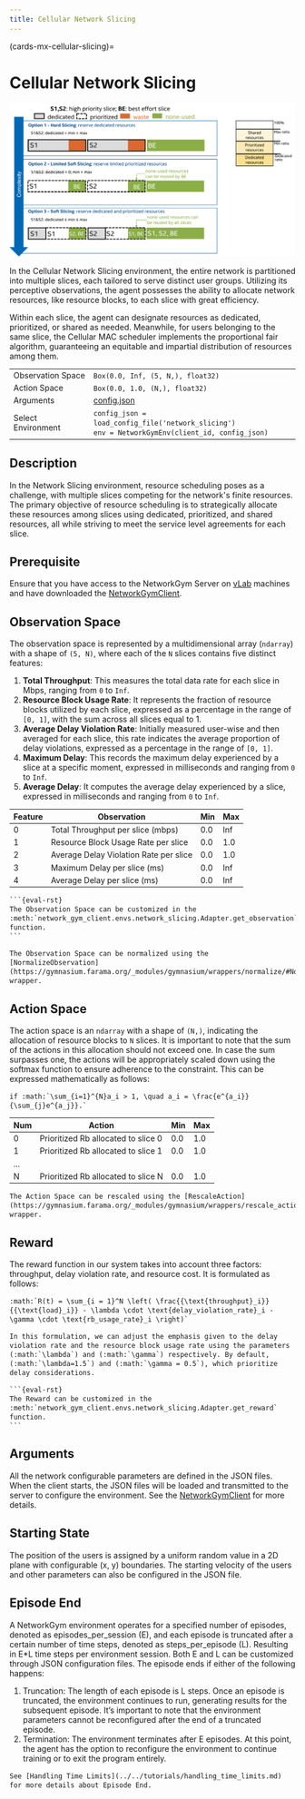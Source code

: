 ```yaml
---
title: Cellular Network Slicing
---
```


(cards-mx-cellular-slicing)=
# Cellular Network Slicing

![cellular_slicing](cellular_slicing.png)

In the Cellular Network Slicing environment, the entire network is partitioned into multiple slices, each tailored to serve distinct user groups. Utilizing its perceptive observations, the agent possesses the ability to allocate network resources, like resource blocks, to each slice with great efficiency.

Within each slice, the agent can designate resources as dedicated, prioritized, or shared as needed. Meanwhile, for users belonging to the same slice, the Cellular MAC scheduler implements the proportional fair algorithm, guaranteeing an equitable and impartial distribution of resources among them.

| | |
| ----- | ---- |
| Observation Space |  `Box(0.0, Inf, (5, N,), float32)` |
| Action Space | `Box(0.0, 1.0, (N,), float32)`  |
| Arguments | [config.json](https://github.com/IntelLabs/networkgym/network_gym_client/envs/network_slicing/config.json)  |
| Select Environment | `config_json = load_config_file('network_slicing')` <br> `env = NetworkGymEnv(client_id, config_json)`  |

## Description

In the Network Slicing environment, resource scheduling poses as a challenge, with multiple slices competing for the network's finite resources. The primary objective of resource scheduling is to strategically allocate these resources among slices using dedicated, prioritized, and shared resources, all while striving to meet the service level agreements for each slice.

## Prerequisite

Ensure that you have access to the NetworkGym Server on [vLab](https://registration.intel-research.net/) machines and have downloaded the [NetworkGymClient](https://github.com/IntelLabs/networkgym).

## Observation Space

The observation space is represented by a multidimensional array (`ndarray`) with a shape of `(5, N)`, where each of the `N` slices contains five distinct features:
1. **Total Throughput**: This measures the total data rate for each slice in Mbps, ranging from `0` to `Inf`.
2. **Resource Block Usage Rate**: It represents the fraction of resource blocks utilized by each slice, expressed as a percentage in the range of `[0, 1]`, with the sum across all slices equal to 1.
3. **Average Delay Violation Rate**: Initially measured user-wise and then averaged for each slice, this rate indicates the average proportion of delay violations, expressed as a percentage in the range of `[0, 1]`.
4. **Maximum Delay**: This records the maximum delay experienced by a slice at a specific moment, expressed in milliseconds and ranging from `0` to `Inf`.
5. **Average Delay**: It computes the average delay experienced by a slice, expressed in milliseconds and ranging from `0` to `Inf`.

| Feature | Observation | Min | Max |
| --- | --- | --- | --- |
| 0 | Total Throughput per slice (mbps) | 0.0 | Inf |
| 1 | Resource Block Usage Rate per slice | 0.0 | 1.0 |
| 2 | Average Delay Violation Rate per slice | 0.0 | 1.0 |
| 3 | Maximum Delay per slice (ms) | 0.0 | Inf |
| 4 | Average Delay per slice (ms) | 0.0 | Inf |

````{Note}
```{eval-rst}
The Observation Space can be customized in the :meth:`network_gym_client.envs.network_slicing.Adapter.get_observation` function.
```
````

```{tip}
The Observation Space can be normalized using the [NormalizeObservation](https://gymnasium.farama.org/_modules/gymnasium/wrappers/normalize/#NormalizeObservation) wrapper.
```

## Action Space

The action space is an `ndarray` with a shape of `(N,)`, indicating the allocation of resource blocks to `N` slices. It is important to note that the sum of the actions in this allocation should not exceed one. In case the sum surpasses one, the actions will be appropriately scaled down using the softmax function to ensure adherence to the constraint. This can be expressed mathematically as follows:
```{eval-rst}
if :math:`\sum_{i=1}^{N}a_i > 1, \quad a_i = \frac{e^{a_i}}{\sum_{j}e^{a_j}}.`
```

| Num | Action | Min | Max |
| --- | --- | --- | --- |
| 0 | Prioritized Rb allocated to slice 0 | 0.0 |  1.0 |
| 1 | Prioritized Rb allocated to slice 1 | 0.0 | 1.0 |
| ... |  |  | |
| N | Prioritized Rb allocated to slice N | 0.0 | 1.0 |

```{tip}
The Action Space can be rescaled using the [RescaleAction](https://gymnasium.farama.org/_modules/gymnasium/wrappers/rescale_action/) wrapper.
```

## Reward

The reward function in our system takes into account three factors: throughput, delay violation rate, and resource cost. It is formulated as follows:

```{eval-rst}
:math:`R(t) = \sum_{i = 1}^N \left( \frac{{\text{throughput}_i}}{{\text{load}_i}} - \lambda \cdot \text{delay_violation_rate}_i - \gamma \cdot \text{rb_usage_rate}_i \right)`
```

```{eval-rst}
In this formulation, we can adjust the emphasis given to the delay violation rate and the resource block usage rate using the parameters (:math:`\lambda`) and (:math:`\gamma`) respectively. By default, (:math:`\lambda=1.5`) and (:math:`\gamma = 0.5`), which prioritize delay considerations.
```

````{Note}
```{eval-rst}
The Reward can be customized in the :meth:`network_gym_client.envs.network_slicing.Adapter.get_reward` function.
```
````

## Arguments

All the network configurable parameters are defined in the JSON files. When the client starts, the JSON files will be loaded and transmitted to the server to configure the environment.
See the [NetworkGymClient](https://github.com/IntelLabs/networkgym#%EF%B8%8F-configurable-file-format) for more details.

## Starting State
The position of the users is assigned by a uniform random value in a 2D plane with configurable (x, y) boundaries. The starting velocity of the users and other parameters can also be configured in the JSON file.

## Episode End
A NetworkGym environment operates for a specified number of episodes, denoted as episodes_per_session (E), and each episode is truncated after a certain number of time steps, denoted as steps_per_episode (L). Resulting in E*L time steps per environment session. Both E and L can be customized through JSON configuration files.
The episode ends if either of the following happens:
1. Truncation: The length of each episode is L steps. Once an episode is truncated, the environment continues to run, generating results for the subsequent episode. It’s important to note that the environment parameters cannot be reconfigured after the end of a truncated episode.
2. Termination: The environment terminates after E episodes. At this point, the agent has the option to reconfigure the environment to continue training or to exit the program entirely.

```{tip}
See [Handling Time Limits](../../tutorials/handling_time_limits.md) for more details about Episode End.
```